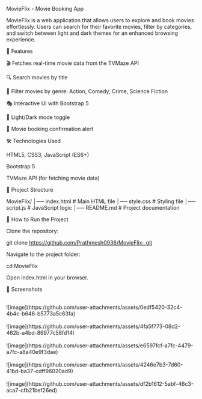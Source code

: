 MovieFlix - Movie Booking App

MovieFlix is a web application that allows users to explore and book movies effortlessly. Users can search for their favorite movies, filter by categories, and switch between light and dark themes for an enhanced browsing experience.

🚀 Features

🎬 Fetches real-time movie data from the TVMaze API

🔍 Search movies by title

📌 Filter movies by genre: Action, Comedy, Crime, Science Fiction

🎭 Interactive UI with Bootstrap 5

🌙 Light/Dark mode toggle

📅 Movie booking confirmation alert

🛠️ Technologies Used

HTML5, CSS3, JavaScript (ES6+)

Bootstrap 5

TVMaze API (for fetching movie data)

📂 Project Structure

MovieFlix/
│── index.html         # Main HTML file
│── style.css          # Styling file
│── script.js         # JavaScript logic
│── README.md         # Project documentation

🎯 How to Run the Project

Clone the repository:

git clone https://github.com/Prathmesh0936/MovieFlix-.git

Navigate to the project folder:

cd MovieFlix

Open index.html in your browser.

🌟 Screenshots

<br> 
![image](https://github.com/user-attachments/assets/0edf5420-32c4-4b4c-b646-b5773a5c63fa)
<br><br>
![image](https://github.com/user-attachments/assets/4fa5f773-08d2-462b-a4bd-86977c58fd14)
<br><br>
![image](https://github.com/user-attachments/assets/e6597fcf-a7fc-4479-a7fc-a8a40e9f3dae)
<br><br>
![image](https://github.com/user-attachments/assets/4246e7b3-7d60-41bd-ba37-cdff96020ad9)
<br><br>
![image](https://github.com/user-attachments/assets/df2b1612-5abf-46c3-aca7-cfb21bef26ed)




